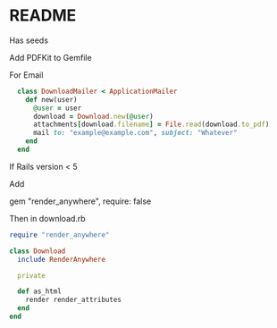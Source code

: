 # README

Has seeds

Add PDFKit to Gemfile

For Email

```ruby
  class DownloadMailer < ApplicationMailer
    def new(user)
      @user = user
      download = Download.new(@user)
      attachments[download.filename] = File.read(download.to_pdf)
      mail to: "example@example.com", subject: "Whatever"
    end
  end
```

If Rails version < 5

Add

gem "render_anywhere", require: false

Then in download.rb

```ruby
require "render_anywhere"

class Download
  include RenderAnywhere

  private

  def as_html
    render render_attributes
  end
end
```

